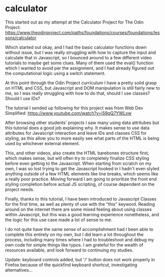 # calculator

This started out as my attempt at the Calculator Project for The Odin Project:
https://www.theodinproject.com/paths/foundations/courses/foundations/lessons/calculator

Which started out okay, and I had the basic calculator functions down without issue, but I was really struggling with how to capture the input and calculate that in Javascript, so I bounced around to a few different video tutorials to maybe get some clues. Many of them used the eval() function which I wanted to avoid per the assignment, and I had already figured out the computational logic using a switch statement.

At this point through the Odin Project curriculum I have a pretty solid grasp on HTML and CSS, but Javascript and DOM manipulation is still fairly new to me, so I was really struggling with how to do that, should I use classes? Should I use IDs?

The tutorial I sended up following for this project was from Web Dev Simplified:
https://www.youtube.com/watch?v=j59qQ7YWLxw

After browsing other students' projects I saw many using data attritubes but this tutorial does a good job explaining why. It makes sense to use data attributes for Javascript interaction and leave IDs and classes CSS for styling, as this allow you to more easily see what parts of the HTML is being used by whichever external element.

This, and other videos, also create the HTML barebones structure first, which makes sense, but will often try to completely finalize CSS styling before even getting to the Javascript. When starting from scratch on my own, I was so lost trying to get the Javascript hooked in I hadn't even styled anything outside of a few HTML elements like line breaks, which seems like a really poor practice. Moving forward I am going to prioritize the front end styling completion before actual JS scripting, of course dependent on the project needs.

Finally, thanks to this tutorial, I have been introduced to Javascript Classes for the first time, as well as plenty of use with the "this" keyword. Reading around on the internet there are some mixed feeling about using classes within Javascript, but this was a good learning experience nonetheless, and the logic for this use case made a lot of sense to me.

I do not quite have the same sense of accomplishment had I been able to complete this entirely on my own, but I did learn a lot throughout the process, including many times where I had to troubleshoot and debug my own code for simple things like typos. I am grateful for the wealth of resources available, and look forward to continuing my studies.

Update: keyboard controls added, but '/' button does not work properly in Firefox because of the quickfind keyboard shortcut, investigating alternatives...
